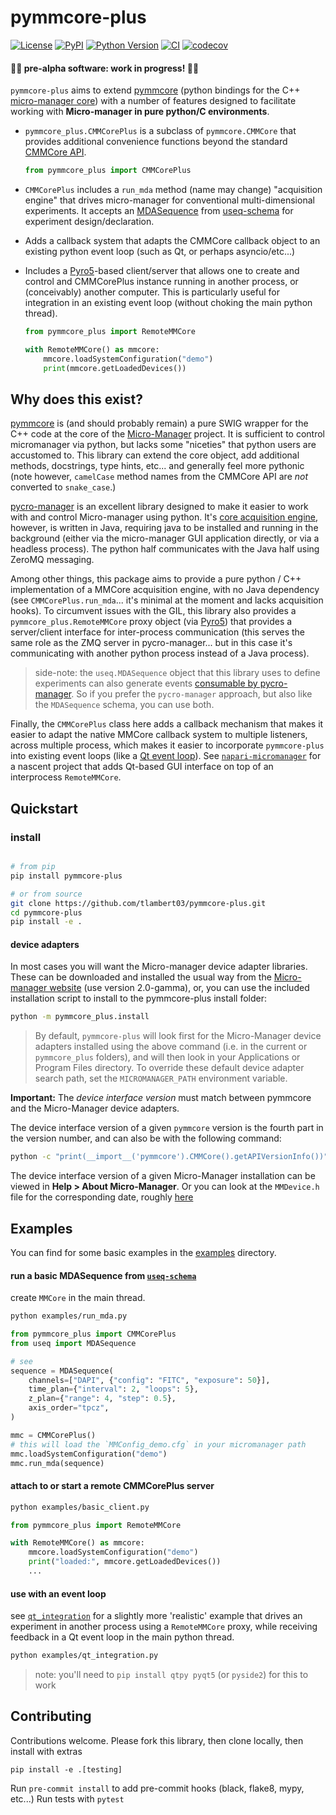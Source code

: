 # pymmcore-plus

[![License](https://img.shields.io/pypi/l/pymmcore-plus.svg?color=green)](https://github.com/tlambert03/pymmcore-plus/raw/master/LICENSE)
[![PyPI](https://img.shields.io/pypi/v/pymmcore-plus.svg?color=green)](https://pypi.org/project/pymmcore-plus)
[![Python Version](https://img.shields.io/pypi/pyversions/pymmcore-plus.svg?color=green)](https://python.org)
[![CI](https://github.com/tlambert03/pymmcore-plus/actions/workflows/test_and_deploy.yml/badge.svg)](https://github.com/tlambert03/pymmcore-plus/actions/workflows/test_and_deploy.yml)
[![codecov](https://codecov.io/gh/tlambert03/pymmcore-plus/branch/main/graph/badge.svg)](https://codecov.io/gh/tlambert03/pymmcore-plus)

#### 🧪🧪 pre-alpha software: work in progress!  🧪🧪

`pymmcore-plus` aims to extend [pymmcore](https://github.com/micro-manager/pymmcore) (python bindings for the C++ [micro-manager core](https://github.com/micro-manager/mmCoreAndDevices/)) with a number of features designed to facilitate working with **Micro-manager in pure python/C environments**.

- `pymmcore_plus.CMMCorePlus` is a subclass of `pymmcore.CMMCore` that provides additional convenience functions beyond the standard [CMMCore API](https://javadoc.scijava.org/Micro-Manager-Core/mmcorej/CMMCore.html).

  ```py
  from pymmcore_plus import CMMCorePlus
  ```
- `CMMCorePlus` includes a `run_mda` method (name may change) "acquisition engine" that drives micro-manager for conventional multi-dimensional experiments. It accepts an [MDASequence](https://github.com/tlambert03/useq-schema#mdasequence) from [useq-schema](https://github.com/tlambert03/useq-schema) for experiment design/declaration.
- Adds a callback system that adapts the CMMCore callback object to an existing python event loop (such as Qt, or perhaps asyncio/etc...)
- Includes a [Pyro5](https://pyro5.readthedocs.io/en/latest/)-based client/server that allows one to create and control and CMMCorePlus instance running in another process, or (conceivably) another computer.  This is particularly useful for integration in an existing event loop (without choking the main python thread).

  ```py
  from pymmcore_plus import RemoteMMCore

  with RemoteMMCore() as mmcore:
      mmcore.loadSystemConfiguration("demo")
      print(mmcore.getLoadedDevices())
  ```

## Why does this exist?

[pymmcore](https://github.com/micro-manager/pymmcore) is (and should probably
remain) a pure SWIG wrapper for the C++ code at the core of the
[Micro-Manager](https://github.com/micro-manager/mmCoreAndDevices/) project.  It
is sufficient to control micromanager via python, but lacks some "niceties" that
python users are accustomed to.  This library can extend the core object, add
additional methods, docstrings, type hints, etc... and generally feel more
pythonic (note however, `camelCase` method names from the CMMCore API are *not*
converted to `snake_case`.)

[pycro-manager](https://github.com/micro-manager/pycro-manager) is an excellent
library designed to make it easier to work with and control Micro-manager using
python.  It's [core acquisition
engine](https://github.com/micro-manager/AcqEngJ), however, is written in Java, requiring java to be installed and running in the background (either via
the micro-manager GUI application directly, or via a headless process).  The
python half communicates with the Java half using ZeroMQ messaging.

Among other things, this package aims to provide a pure python / C++
implementation of a MMCore acquisition engine, with no Java dependency (see
`CMMCorePlus.run_mda`... it's minimal at the moment and lacks acquisition
hooks). To circumvent issues with the GIL, this library also provides a
`pymmcore_plus.RemoteMMCore` proxy object (via
[Pyro5](https://github.com/irmen/Pyro5)) that provides a server/client interface
for inter-process communication (this serves the same role as the ZMQ server in
pycro-manager... but in this case it's communicating with another python process
instead of a Java process).

> side-note: the `useq.MDASequence` object that this library uses to define
> experiments can also generate events [consumable by
> pycro-manager](https://github.com/tlambert03/useq-schema#example-mdasequence-usage).
> So if you prefer the `pycro-manager` approach, but also like the `MDASequence`
> schema, you can use both.

Finally, the `CMMCorePlus` class here adds a callback mechanism that makes it
easier to adapt the native MMCore callback system to multiple listeners, across
multiple process, which makes it easier to incorporate `pymmcore-plus` into
existing event loops (like a [Qt event loop](examples/qt_integration.py)).  See
[`napari-micromanager`](https://github.com/tlambert03/napari-micromanager) for a
nascent project that adds Qt-based GUI interface on top of an interprocess
`RemoteMMCore`.

## Quickstart

### install

```sh

# from pip
pip install pymmcore-plus

# or from source
git clone https://github.com/tlambert03/pymmcore-plus.git
cd pymmcore-plus
pip install -e .
```

#### device adapters

In most cases you will want the Micro-manager device adapter libraries.  These
can be downloaded and installed the usual way from the [Micro-manager
website](https://micro-manager.org/wiki/Micro-Manager_Nightly_Builds) (use
version 2.0-gamma), or, you can use the included installation script to install
to the pymmcore-plus install folder:

```sh
python -m pymmcore_plus.install
```

> By default, `pymmcore-plus` will look first for the Micro-Manager device
> adapters installed using the above command (i.e. in the current or
> `pymmcore_plus` folders), and will then look in your Applications or Program
> Files directory.  To override these default device adapter search path, set the
> `MICROMANAGER_PATH` environment variable.

**Important:** The *device interface version* must match between pymmcore and the Micro-Manager device adapters.

The device interface version of a given `pymmcore` version is the fourth part in the version number, and can also be with the following command:

```sh
python -c "print(__import__('pymmcore').CMMCore().getAPIVersionInfo())"
```

The device interface version of a given Micro-Manager installation can be viewed in **Help > About Micro-Manager**.  Or you can look at the `MMDevice.h` file for the corresponding date, roughly [here](https://github.com/micro-manager/mmCoreAndDevices/blob/main/MMDevice/MMDevice.h#L30)

## Examples

You can find for some basic examples in the [examples](examples) directory.

#### run a basic MDASequence from [`useq-schema`](https://github.com/tlambert03/useq-schema)

create `MMCore` in the main thread.

```sh
python examples/run_mda.py
```

```python
from pymmcore_plus import CMMCorePlus
from useq import MDASequence

# see
sequence = MDASequence(
    channels=["DAPI", {"config": "FITC", "exposure": 50}],
    time_plan={"interval": 2, "loops": 5},
    z_plan={"range": 4, "step": 0.5},
    axis_order="tpcz",
)

mmc = CMMCorePlus()
# this will load the `MMConfig_demo.cfg` in your micromanager path
mmc.loadSystemConfiguration("demo")
mmc.run_mda(sequence)
```

#### attach to or start a remote CMMCorePlus server


```sh
python examples/basic_client.py
```

```python
from pymmcore_plus import RemoteMMCore

with RemoteMMCore() as mmcore:
    mmcore.loadSystemConfiguration("demo")
    print("loaded:", mmcore.getLoadedDevices())
    ...
```

#### use with an event loop

see [`qt_integration`](examples/qt_integration.py) for a slightly more 'realistic'
example that drives an experiment in another process using a `RemoteMMCore` proxy,
while receiving feedback in a Qt event loop in the main python thread.

```sh
python examples/qt_integration.py
```

> note: you'll need to `pip install qtpy pyqt5` (or `pyside2`) for this to work


## Contributing

Contributions welcome.  Please fork this library, then clone locally, then install with extras
```
pip install -e .[testing]
```
Run `pre-commit install` to add pre-commit hooks (black, flake8, mypy, etc...)
Run tests with `pytest`
